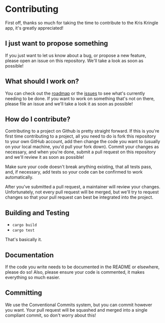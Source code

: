 # Contributing

First off, thanks so much for taking the time to contribute to the Kris Kringle app, it's greatly appreciated!

## I just want to propose something

If you just want to let us know about a bug, or propose a new feature, please open an issue on this repository. We'll take a look as soon as possible!

## What should I work on?

You can check out the [roadmap](./README.md#Roadmap) or the [issues](https://github.com/arctic-hen7/kris-kringle/issues) to see what's currently needing to be done. If you want to work on something that's not on there, please file an issue and we'll take a look it as soon as possible!

## How do I contribute?

Contributing to a project on Github is pretty straight forward. If this is you're first time contributing to a project, all you need to do is fork this repository to your own GitHub account, add then change the code you want to (usually on your local machine, you'd pull your fork down). Commit your changes as necessary, and when you're done, submit a pull request on this repository and we'll review it as soon as possible!

Make sure your code doesn't break anything existing, that all tests pass, and, if necessary, add tests so your code can be confirmed to work automatically.

After you've submitted a pull request, a maintainer will review your changes. Unfortunately, not every pull request will be merged, but we'll try to request changes so that your pull request can best be integrated into the project.

## Building and Testing

- `cargo build`
- `cargo test`

That's basically it.

## Documentation

If the code you write needs to be documented in the README or elsewhere, please do so! Also, please ensure your code is commented, it makes everything so much easier.

## Committing

We use the Conventional Commits system, but you can commit however you want. Your pull request will be squashed and merged into a single compliant commit, so don't worry about this!
